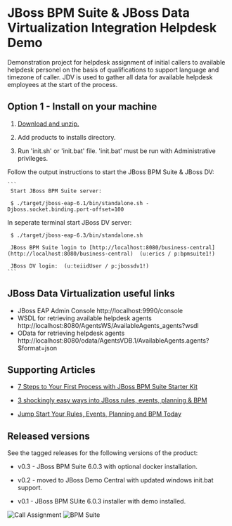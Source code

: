 JBoss BPM Suite & JBoss Data Virtualization Integration Helpdesk Demo 
=====================================================================
Demonstration project for helpdesk assignment of initial callers to available helpdesk personel on the basis of qualifications to
support language and timezone of caller. JDV is used to gather all data for available helpdesk employees at the start of the 
process.


Option 1 - Install on your machine
----------------------------------
1. [Download and unzip.](https://github.com/jbossdemocentral/bpms-helpdesk-demo/archive/master.zip)

2. Add products to installs directory.

3. Run 'init.sh' or 'init.bat' file. 'init.bat' must be run with Administrative privileges.

Follow the output instructions to start the JBoss BPM Suite & JBoss DV:

    ```
     Start JBoss BPM Suite server:                                                       
                                                                                       
     $ ./target/jboss-eap-6.1/bin/standalone.sh -Djboss.socket.binding.port-offset=100 
                                                                                       
   In seperate terminal start JBoss DV server:                                         
                                                                                       
     $ ./target/jboss-eap-6.3/bin/standalone.sh  

     JBoss BPM Suite login to [http://localhost:8080/business-central](http://localhost:8080/business-central)  (u:erics / p:bpmsuite1!)

     JBoss DV login:  (u:teiidUser / p:jbossdv1!)
    ```

JBoss Data Virtualization useful links
--------------------------------------
* JBoss EAP Admin Console
  http://localhost:9990/console
* WSDL for retrieving available helpdesk agents 
  http://localhost:8080/AgentsWS/AvailableAgents_agents?wsdl
* OData for retrieving helpdesk agents
  http://localhost:8080/odata/AgentsVDB.1/AvailableAgents.agents?$format=json



Supporting Articles
-------------------
- [7 Steps to Your First Process with JBoss BPM Suite Starter	Kit](http://www.schabell.org/2015/08/7-steps-first-process-jboss-bpmsuite-starter-kit.html)

- [3 shockingly easy ways into JBoss rules, events, planning & BPM](http://www.schabell.org/2015/01/3-shockingly-easy-ways-into-jboss-brms-bpmsuite.html)

- [Jump Start Your Rules, Events, Planning and BPM Today](http://www.schabell.org/2014/12/jump-start-rules-events-planning-bpm-today.html)


Released versions
-----------------

See the tagged releases for the following versions of the product:

- v0.3 - JBoss BPM Suite 6.0.3 with optional docker installation.

- v0.2 - moved to JBoss Demo Central with updated windows init.bat support.

- v0.1 - JBoss BPM SUite 6.0.3 installer with demo installed.


![Call Assignment](https://github.com/jbossdemocentral/bpms-helpdesk-demo/blob/master/docs/demo-images/call-assignment.png?raw=true)
![BPM Suite](https://github.com/jbossdemocentral/bpms-helpdesk-demo/blob/master/docs/demo-images/bpmsuite.png?raw=true)
